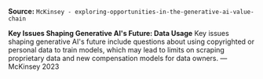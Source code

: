 **Source:** `McKinsey - exploring-opportunities-in-the-generative-ai-value-chain`

**Key Issues Shaping Generative AI's Future: Data Usage**
Key issues shaping generative AI's future include questions about using copyrighted or personal data to train models, which may lead to limits on scraping proprietary data and new compensation models for data owners. — McKinsey 2023
